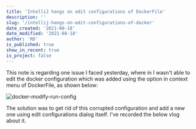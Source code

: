 ```yaml
---
title: 'IntelliJ hangs on edit configurations of DockerFile'
description: ''
slug: '/intellij-hangs-on-edit-configurations-of-docker'
date_created: '2021-08-18'
date_modified: '2021-08-18'
author: 'RD'
is_published: true
show_in_recent: true
is_project: false
---
```


This note is regarding one issue I faced yesterday, where in I wasn't able to edit the docker configuration which was added using the option in context menu of DockerFile, as shown below:



![docker-modify-run-config](/Users/rdhawan3/code/git/raevilman/the-rd-notes/notes/intellij/docker-modify-run-config.png)





The solution was to get rid of this corrupted configuration and add a new one using edit configurations dialog itself.
I've recorded the below vlog about it.  


